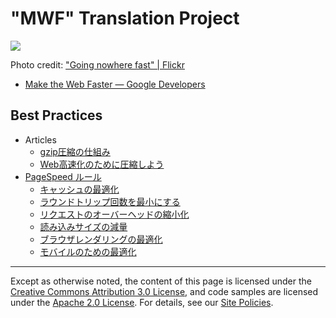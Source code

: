 # "MWF" Translation Project

![](https://raw.github.com/t32k/speed/master/images/hero.jpg)

Photo credit: ["Going nowhere fast" | Flickr](http://www.flickr.com/photos/thatguyfromcchs08/2300190277/)

+ [Make the Web Faster — Google Developers](https://developers.google.com/speed/)

## Best Practices

+ Articles
	+ [gzip圧縮の仕組み](/articles/gzip.md)
	+ [Web高速化のために圧縮しよう](/articles/use-compression.md)
+ [PageSpeed ルール](/docs/best-practices/rules_intro.md)
	+ [キャッシュの最適化](/docs/best-practices/caching.md)
	+ [ラウンドトリップ回数を最小にする ](/docs/best-practices/rtt.md)
	+ [リクエストのオーバーヘッドの縮小化 ](/docs/best-practices/request.md)
	+ [読み込みサイズの減量](/docs/best-practices/payload.md)
	+ [ブラウザレンダリングの最適化](/docs/best-practices/rendering.md)
	+ [モバイルのための最適化](/docs/best-practices/mobile.md)

---

Except as otherwise noted, the content of this page is licensed under the [Creative Commons Attribution 3.0 License,](http://creativecommons.org/licenses/by/3.0/) and code samples are licensed under the [Apache 2.0 License](http://www.apache.org/licenses/LICENSE-2.0). For details, see our [Site Policies](https://developers.google.com/site-policies).